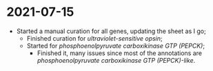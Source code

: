 # 2021-07-15

- Started a manual curation for all genes, updating the sheet as I go;
	- Finished curation for *ultraviolet-sensitive opsin*;
	- Started for *phosphoenolpyruvate carboxikinase GTP (PEPCK)*;
		- Finished it, many issues since most of the annotations are *phosphoenolpyruvate carboxikinase GTP (PEPCK)-like*.